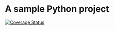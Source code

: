 # A sample Python project

[![Coverage Status](https://coveralls.io/repos/github/kwinkler99/laboratorium-7-kwinkler99/badge.svg)](https://coveralls.io/github/kwinkler99/laboratorium-7-kwinkler99)
